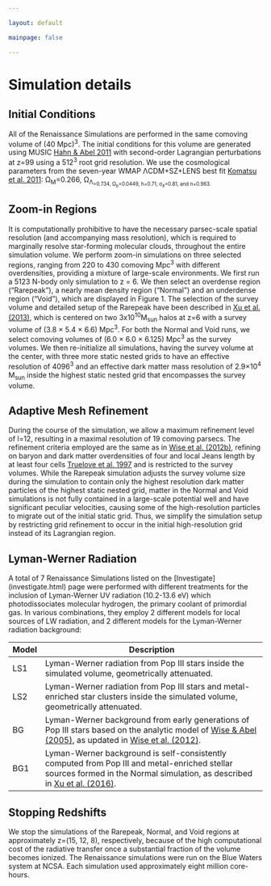 ```yaml
---

layout: default

mainpage: false

---
```


# Simulation details



## Initial Conditions
All of the Renaissance Simulations are performed in the same
comoving volume of (40 Mpc)<sup>3</sup>. The initial conditions for this
volume are generated using MUSIC [Hahn & Abel 2011](http://adsabs.harvard.edu/abs/2011MNRAS.415.2101H) with
second-order Lagrangian perturbations at z=99 using a 512<sup>3</sup>
root grid resolution. We use the cosmological parameters from
the seven-year WMAP ΛCDM+SZ+LENS best fit [Komatsu
et al. 2011](http://adsabs.harvard.edu/abs/2011ApJS..192...18K): Ω<sub>M</sub>=0.266, Ω<sub>Λ<sub>=0.734,
Ω<sub>b</sub>=0.0449, h=0.71, σ<sub>8</sub>=0.81, and n=0.963.

## Zoom-in Regions
It is computationally prohibitive to have the necessary
parsec-scale spatial resolution (and accompanying mass
resolution), which is required to marginally resolve star-forming
molecular clouds, throughout the entire simulation
volume. We perform zoom-in simulations on three selected
regions, ranging from 220 to 430 comoving Mpc<sup>3</sup> with
different overdensities, providing a mixture of large-scale
environments. We first run a 5123 N-body only simulation to
z = 6. We then select an overdense region (“Rarepeak”), a
nearly mean density region (“Normal”) and an underdense
region (“Void”), which are displayed in Figure 1. The selection
of the survey volume and detailed setup of the Rarepeak have
been described in [Xu et al. (2013)](http://adsabs.harvard.edu/abs/2013ApJ...773...83X), 
which is centered on two
3x10<sup>10</sup>M<sub>sun</sub> halos at z=6 with a survey volume of
(3.8 × 5.4 × 6.6) Mpc<sup>3</sup>. For both the Normal and Void runs,
we select comoving volumes of (6.0 × 6.0 × 6.125) Mpc<sup>3</sup> as
the survey volumes. We then re-initialize all simulations,
having the survey volume at the center, with three more static
nested grids to have an effective resolution of 4096<sup>3</sup> and an
effective dark matter mass resolution of 2.9×10<sup>4</sup>
M<sub>sun</sub> inside the highest static nested grid that encompasses the survey
volume.

## Adaptive Mesh Refinement
During the course of the simulation, we allow a
maximum refinement level of l=12, resulting in a maximal
resolution of 19 comoving parsecs. The refinement criteria
employed are the same as in [Wise et al. (2012b)](http://adsabs.harvard.edu/abs/2012MNRAS.427..311W), refining on
baryon and dark matter overdensities of four and local Jeans
length by at least four cells [Truelove et al. 1997](http://adsabs.harvard.edu/abs/1997ApJ...489L.179T) and is
restricted to the survey volumes. While the Rarepeak simulation
adjusts the survey volume size during the simulation to
contain only the highest resolution dark matter particles of the
highest static nested grid, matter in the Normal and Void
simulations is not fully contained in a large-scale potential well
and have significant peculiar velocities, causing some of the
high-resolution particles to migrate out of the initial static grid.
Thus, we simplify the simulation setup by restricting grid
refinement to occur in the initial high-resolution grid instead of
its Lagrangian region.

<h2 id="lwr">Lyman-Werner Radiation</h2>
A total of 7 Renaissance Simulations listed on the [Investigate](investigate.html) page 
were performed with different treatments for the inclusion of Lyman-Werner UV radiation (10.2-13.6 eV)
which photodissociates molecular hydrogen, the primary coolant of 
primordial gas. In various combinations, they employ 2 different models for local
sources of LW radiation, and 2 different models for the Lyman-Werner radiation
background:

Model | Description
------|------------
LS1 | Lyman-Werner radiation from Pop III stars inside the simulated volume, geometrically attenuated.
LS2 | Lyman-Werner radiation from Pop III stars and metal-enriched star clusters inside the simulated volume, geometrically attenuated.
BG | Lyman-Werner background from early generations of Pop III stars based on the analytic model of [Wise & Abel (2005)](http://adsabs.harvard.edu/abs/2005ApJ...629..615W), as updated in [Wise et al. (2012)](http://adsabs.harvard.edu/abs/2012ApJ...745...50W).
BG1 | Lyman-Werner background is self-consistently computed from Pop III and metal-enriched stellar sources formed in the Normal simulation, as described in [Xu et al. (2016)](http://adsabs.harvard.edu/abs/2016ApJ...833...84X).

## Stopping Redshifts
We stop the simulations of the Rarepeak,
Normal, and Void regions at approximately z=(15, 12, 8), respectively,
because of the high computational cost of the radiative transfer once a substantial fraction of the volume becomes ionized.
The Renaissance simulations were run on the Blue Waters
system at NCSA. Each simulation used approximately eight
million core-hours.
